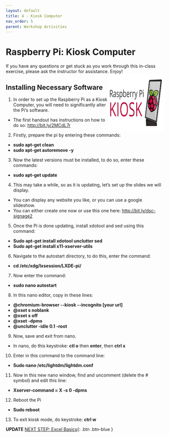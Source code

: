 ```yaml
---
layout: default
title: 4 - Kiosk Computer
nav_order: 5
parent: Workshop Activities
---
```

# Raspberry Pi: Kiosk Computer
If you have any questions or get stuck as you work through this in-class exercise, please ask the instructor for assistance. Enjoy!
<img src="images/RasPi_kiosk.PNG" style="float:right;width:180px;height:180px;"> 

## Installing Necessary Software
1. In order to set up the Raspberry Pi as a Kiosk Computer, you will need to significantly alter the Pi’s software.
  - The first handout has instructions on how to do so: http://bit.ly/2MCdL7r
2. Firstly, prepare the pi by entering these commands:
  - **sudo apt-get clean**
  - **sudo apt-get autoremove -y**
3. Now the latest versions must be installed, to do so, enter these commands:
  - **sudo apt-get update**
4. This may take a while, so as it is updating, let’s set up the slides we will display.
  - You can display any website you like, or you can use a google slideshow.
  - You can either create one now or use this one here:  http://bit.ly/dsc-signage2
5. Once the Pi is done updating, install xdotool and sed using this command:
  - **Sudo apt-get install xdotool unclutter sed**
  - **Sudo apt-get install x11-xserver-utils**
6. Navigate to the autostart directory, to do this, enter the command:
  - **cd /etc/xdg/lxsession/LXDE-pi/**
7. Now enter the command:
  - **sudo nano autostart**
8. In this nano editor, copy in these lines:
  - **@chromium-browser --kiosk --incognito [your url]**
  - **@xset s noblank**
  - **@xset s off**
  - **@xset -dpms**
  - **@unclutter -idle 0.1 -root**
9. Now, save and exit from nano.
  - In nano, do this keystroke: **ctl o** then **enter**, then **ctrl x**
10. Enter in this command to the command line:
  - **Sudo nano /etc/lightdm/lightdm.conf**
11. Now in this new nano window, find and uncomment (delete the # symbol) and edit this line:
  - **Xserver-command = X -s 0 -dpms**
12. Reboot the Pi
  - **Sudo reboot**
13. To exit kiosk mode, do keystroke: **ctrl w**




**UPDATE**
[NEXT STEP: Excel Basics](basics-data-cleaning.html){: .btn .btn-blue }
